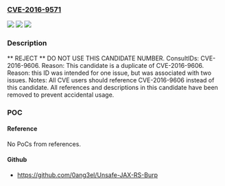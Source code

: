 ### [CVE-2016-9571](https://cve.mitre.org/cgi-bin/cvename.cgi?name=CVE-2016-9571)
![](https://img.shields.io/static/v1?label=Product&message=n%2Fa&color=blue)
![](https://img.shields.io/static/v1?label=Version&message=n%2Fa&color=blue)
![](https://img.shields.io/static/v1?label=Vulnerability&message=n%2Fa&color=blue)

### Description

** REJECT **  DO NOT USE THIS CANDIDATE NUMBER.  ConsultIDs: CVE-2016-9606.  Reason: This candidate is a duplicate of CVE-2016-9606.  Reason: this ID was intended for one issue, but was associated with two issues.  Notes: All CVE users should reference CVE-2016-9606 instead of this candidate.  All references and descriptions in this candidate have been removed to prevent accidental usage.

### POC

#### Reference
No PoCs from references.

#### Github
- https://github.com/0ang3el/Unsafe-JAX-RS-Burp

